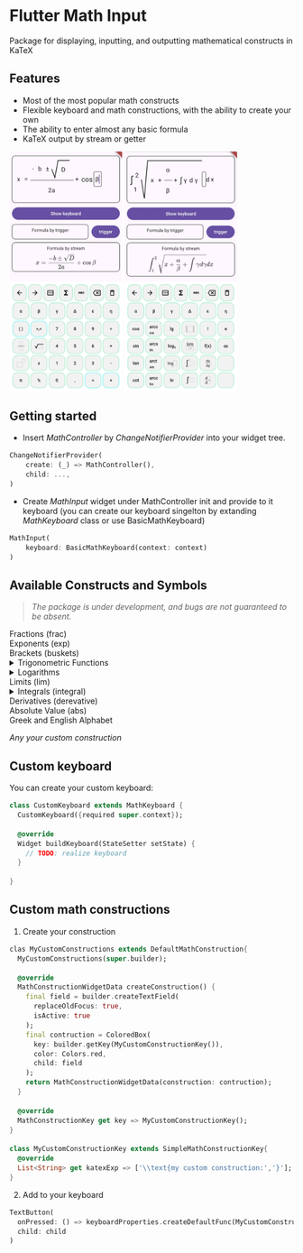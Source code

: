 # Flutter Math Input 
Package for displaying, inputting, and outputting mathematical constructs in KaTeX


## Features

- Most of the most popular math constructs
- Flexible keyboard and math constructions, with the ability to create your own
- The ability to enter almost any basic formula
- KaTeX output by stream or getter

<img src="./assets/screenshot_1.jpg" width="200"/>
<img src="./assets/screenshot_2.jpg" width="200"/>

## Getting started

- Insert *MathController* by *ChangeNotifierProvider* into your widget tree.
````dart
ChangeNotifierProvider(
    create: (_) => MathController(),
    child: ...,
)
````
- Create *MathInput* widget under MathController init and provide to it keyboard (you can create our keyboard singelton by extanding *MathKeyboard* class or use BasicMathKeyboard)

````dart
MathInput(
    keyboard: BasicMathKeyboard(context: context)
)
````

## Available Constructs and Symbols

> *The package is under development, and bugs are not guaranteed to be absent.*

<summary>Fractions (frac)</summary>
<summary>Exponents (exp)</summary>



<summary>Brackets (buskets)</summary>

<details>
<summary>Trigonometric Functions</summary>
<ul>
<li>sin, arcsin</li>
<li>cos, arccos</li>
<li>tan, arctan</li>
<li>cot, arcctg</li>
</ul>
</details>
<details>
<summary>Logarithms</summary>
<ul>
<li>Natural logarithm (ln)</li>
<li>Binary logarithm (log2)</li>
<li>Common logarithm (log, lg)</li>
</ul>
</details>

<summary>Limits (lim)</summary>

<details>
<summary>Integrals (integral)</summary>
Definite and indefinite integrals.
</details>

<summary>Derivatives (derevative)</summary>

<summary>Absolute Value (abs)</summary>

<summary>Greek and English Alphabet</summary>

*<summary>Any your custom construction</summary>*

## Custom keyboard
You can create your custom keyboard: 
````dart
class CustomKeyboard extends MathKeyboard {
  CustomKeyboard({required super.context});
  
  @override
  Widget buildKeyboard(StateSetter setState) {
    // TODO: realize keyboard
  }

}
````

## Custom math constructions
1. Create your construction
````dart
clas MyCustomConstructions extends DefaultMathConstruction{
  MyCustomConstructions(super.builder);

  @override
  MathConstructionWidgetData createConstruction() {
    final field = builder.createTextField(
      replaceOldFocus: true, 
      isActive: true
    );
    final contruction = ColoredBox(
      key: builder.getKey(MyCustomConstructionKey()),
      color: Colors.red, 
      child: field
    );
    return MathConstructionWidgetData(construction: contruction);
  }

  @override
  MathConstructionKey get key => MyCustomConstructionKey();
}

class MyCustomConstructionKey extends SimpleMathConstructionKey{
  @override
  List<String> get katexExp => ['\\text{my custom construction:','}'];
}
````

2. Add to your keyboard
````dart
TextButton(
  onPressed: () => keyboardProperties.createDefaultFunc(MyCustomConstructions.new), 
  child: child
)
````